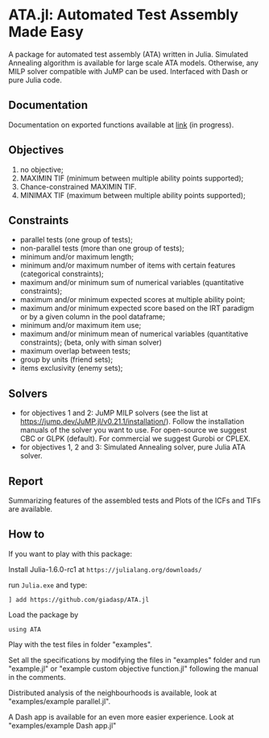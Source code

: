 # ATA.jl: Automated Test Assembly Made Easy

A package for automated test assembly (ATA) written in Julia.
Simulated Annealing algorithm is available for large scale ATA models.
Otherwise, any MILP solver compatible with JuMP can be used.
Interfaced with Dash or pure Julia code.

## Documentation

Documentation on exported functions available at [link](https://giadasp.github.io/ATA.jl/docs) (in progress).

## Objectives

1. no objective;
2. MAXIMIN TIF (minimum between multiple ability points supported);
3. Chance-constrained MAXIMIN TIF.
4. MINIMAX TIF (maximum between multiple ability points supported);

## Constraints

- parallel tests (one group of tests);
- non-parallel tests (more than one group of tests);
- minimum and/or maximum length;
- minimum and/or maximum number of items with certain features (categorical constraints);
- maximum and/or minimum sum of numerical variables (quantitative constraints);
- maximum and/or minimum expected scores at multiple ability point;
- maximum and/or minimum expected score based on the IRT paradigm or by a given column in the pool dataframe;
- minimum and/or maximum item use;
- maximum and/or minimum mean of numerical variables (quantitative constraints); (beta, only with siman solver)
- maximum overlap between tests;
- group by units (friend sets);
- items exclusivity (enemy sets);

## Solvers

- for objectives 1 and 2: JuMP MILP solvers (see the list at https://jump.dev/JuMP.jl/v0.21.1/installation/). Follow the installation manuals of the solver you want to use. For open-source we suggest CBC or GLPK (default). For commercial we suggest Gurobi or CPLEX.
- for objectives 1, 2 and 3: Simulated Annealing solver, pure Julia ATA solver.

## Report

Summarizing features of the assembled tests and Plots of the ICFs and TIFs are available.

## How to

If you want to play with this package:

Install Julia-1.6.0-rc1 at `https://julialang.org/downloads/`

run `Julia.exe` and type:

```
] add https://github.com/giadasp/ATA.jl
```

Load the package by

```
using ATA
```

Play with the test files in folder "examples".

Set all the specifications by modifying the files in "examples" folder and run "example.jl" or "example custom objective function.jl" following the manual in the comments.

Distributed analysis of the neighbourhoods is available, look at "examples/example parallel.jl".

A Dash app is available for an even more easier experience. Look at "examples/example Dash app.jl"
